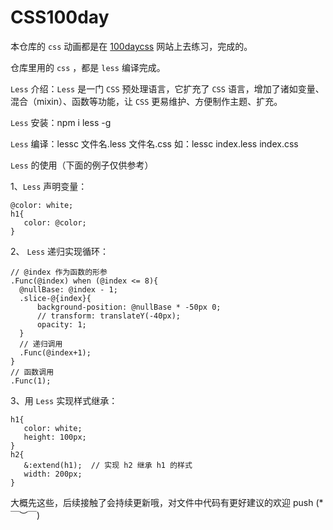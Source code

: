 # CSS100day

本仓库的 ```css``` 动画都是在 [100daycss](https://100dayscss.com/) 网站上去练习，完成的。

仓库里用的 ```css``` ，都是 ```less``` 编译完成。

```Less``` 介绍：```Less``` 是一门 ```CSS``` 预处理语言，它扩充了 ```CSS``` 语言，增加了诸如变量、混合（mixin）、函数等功能，让 ```CSS``` 更易维护、方便制作主题、扩充。

```Less``` 安装：npm i less -g

```Less``` 编译：lessc 文件名.less 文件名.css 如：lessc index.less index.css

```Less``` 的使用（下面的例子仅供参考）

1、```Less``` 声明变量：

```
@color: white;
h1{
   color: @color;
}
```

2、 ```Less``` 递归实现循环：
```
// @index 作为函数的形参
.Func(@index) when (@index <= 8){
  @nullBase: @index - 1;
  .slice-@{index}{
      background-position: @nullBase * -50px 0;
      // transform: translateY(-40px);
      opacity: 1;
  }
  // 递归调用
  .Func(@index+1);
}
// 函数调用
.Func(1);

```

3、用 ```Less``` 实现样式继承：
```
h1{
   color: white;
   height: 100px;
}
h2{
   &:extend(h1);  // 实现 h2 继承 h1 的样式
   width: 200px;
}
```

大概先这些，后续接触了会持续更新哦，对文件中代码有更好建议的欢迎 push (*￣︶￣)

